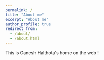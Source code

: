 ```yaml
---
permalink: /
title: "About me"
excerpt: "About me"
author_profile: true
redirect_from:
  - /about/
  - /about.html
---
```


This is Ganesh Halthota's home on the web !
